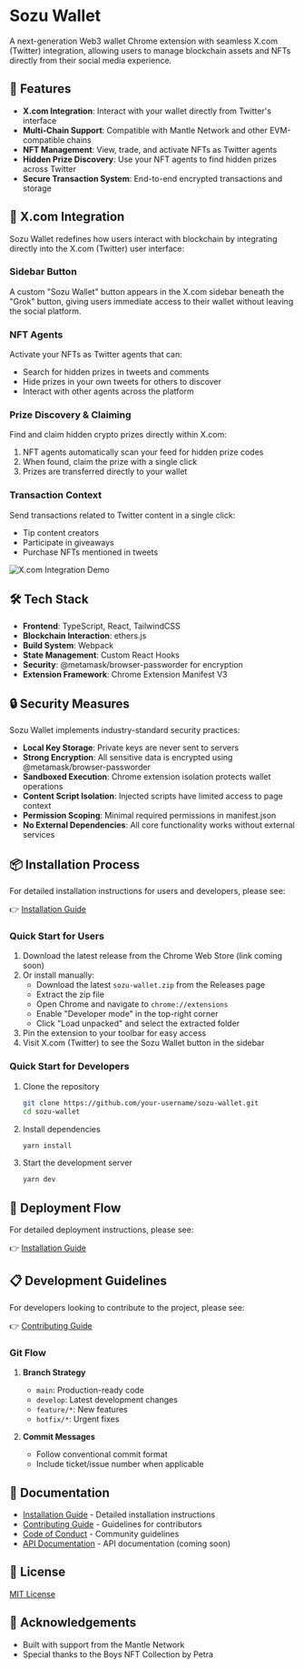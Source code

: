 # Sozu Wallet

A next-generation Web3 wallet Chrome extension with seamless X.com (Twitter) integration, allowing users to manage blockchain assets and NFTs directly from their social media experience.

## 🌟 Features

- **X.com Integration**: Interact with your wallet directly from Twitter's interface
- **Multi-Chain Support**: Compatible with Mantle Network and other EVM-compatible chains
- **NFT Management**: View, trade, and activate NFTs as Twitter agents
- **Hidden Prize Discovery**: Use your NFT agents to find hidden prizes across Twitter
- **Secure Transaction System**: End-to-end encrypted transactions and storage

## 🔌 X.com Integration

Sozu Wallet redefines how users interact with blockchain by integrating directly into the X.com (Twitter) user interface:

### Sidebar Button

A custom "Sozu Wallet" button appears in the X.com sidebar beneath the "Grok" button, giving users immediate access to their wallet without leaving the social platform.

### NFT Agents

Activate your NFTs as Twitter agents that can:

- Search for hidden prizes in tweets and comments
- Hide prizes in your own tweets for others to discover
- Interact with other agents across the platform

### Prize Discovery & Claiming

Find and claim hidden crypto prizes directly within X.com:

1. NFT agents automatically scan your feed for hidden prize codes
2. When found, claim the prize with a single click
3. Prizes are transferred directly to your wallet

### Transaction Context

Send transactions related to Twitter content in a single click:

- Tip content creators
- Participate in giveaways
- Purchase NFTs mentioned in tweets

![X.com Integration Demo](https://via.placeholder.com/800x400?text=Sozu+X.com+Integration)

## 🛠️ Tech Stack

- **Frontend**: TypeScript, React, TailwindCSS
- **Blockchain Interaction**: ethers.js
- **Build System**: Webpack
- **State Management**: Custom React Hooks
- **Security**: @metamask/browser-passworder for encryption
- **Extension Framework**: Chrome Extension Manifest V3

## 🔒 Security Measures

Sozu Wallet implements industry-standard security practices:

- **Local Key Storage**: Private keys are never sent to servers
- **Strong Encryption**: All sensitive data is encrypted using @metamask/browser-passworder
- **Sandboxed Execution**: Chrome extension isolation protects wallet operations
- **Content Script Isolation**: Injected scripts have limited access to page context
- **Permission Scoping**: Minimal required permissions in manifest.json
- **No External Dependencies**: All core functionality works without external services

## 📦 Installation Process

For detailed installation instructions for users and developers, please see:

👉 [Installation Guide](INSTALLATION.md)

### Quick Start for Users

1. Download the latest release from the Chrome Web Store (link coming soon)
2. Or install manually:
   - Download the latest `sozu-wallet.zip` from the Releases page
   - Extract the zip file
   - Open Chrome and navigate to `chrome://extensions`
   - Enable "Developer mode" in the top-right corner
   - Click "Load unpacked" and select the extracted folder
3. Pin the extension to your toolbar for easy access
4. Visit X.com (Twitter) to see the Sozu Wallet button in the sidebar

### Quick Start for Developers

1. Clone the repository

   ```bash
   git clone https://github.com/your-username/sozu-wallet.git
   cd sozu-wallet
   ```

2. Install dependencies

   ```bash
   yarn install
   ```

3. Start the development server
   ```bash
   yarn dev
   ```

## 🚀 Deployment Flow

For detailed deployment instructions, please see:

👉 [Installation Guide](INSTALLATION.md#deployment-flow)

## 📋 Development Guidelines

For developers looking to contribute to the project, please see:

👉 [Contributing Guide](CONTRIBUTING.md)

### Git Flow

1. **Branch Strategy**

   - `main`: Production-ready code
   - `develop`: Latest development changes
   - `feature/*`: New features
   - `hotfix/*`: Urgent fixes

2. **Commit Messages**
   - Follow conventional commit format
   - Include ticket/issue number when applicable

## 📝 Documentation

- [Installation Guide](INSTALLATION.md) - Detailed installation instructions
- [Contributing Guide](CONTRIBUTING.md) - Guidelines for contributors
- [Code of Conduct](CODE_OF_CONDUCT.md) - Community guidelines
- [API Documentation](docs/API.md) - API documentation (coming soon)

## 💼 License

[MIT License](LICENSE)

## 🙏 Acknowledgements

- Built with support from the Mantle Network
- Special thanks to the Boys NFT Collection by Petra
